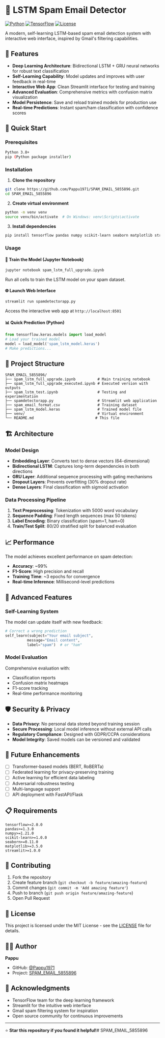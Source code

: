 # 📧 LSTM Spam Email Detector

[![Python](https://img.shields.io/badge/Python-3.8+-blue.svg)](https://python.org)
[![TensorFlow](https://img.shields.io/badge/TensorFlow-2.0+-orange.svg)](https://tensorflow.org)
[![License](https://img.shields.io/badge/License-MIT-green.svg)](LICENSE)

A modern, self-learning LSTM-based spam email detection system with interactive web interface, inspired by Gmail's filtering capabilities.

## 🌟 Features

- **Deep Learning Architecture**: Bidirectional LSTM + GRU neural networks for robust text classification
- **Self-Learning Capability**: Model updates and improves with user feedback in real-time
- **Interactive Web App**: Clean Streamlit interface for testing and training
- **Advanced Evaluation**: Comprehensive metrics with confusion matrix visualization
- **Model Persistence**: Save and reload trained models for production use
- **Real-time Predictions**: Instant spam/ham classification with confidence scores

## 🚀 Quick Start

### Prerequisites

```bash
Python 3.8+
pip (Python package installer)
```

### Installation

1. **Clone the repository**
```bash
git clone https://github.com/Pappu1971/SPAM_EMAIL_5855896.git
cd SPAM_EMAIL_5855896
```

2. **Create virtual environment**
```bash
python -m venv venv
source venv/bin/activate  # On Windows: venv\Scripts\activate
```

3. **Install dependencies**
```bash
pip install tensorflow pandas numpy scikit-learn seaborn matplotlib streamlit
```

### Usage

#### 🎯 Train the Model (Jupyter Notebook)
```bash
jupyter notebook spam_lstm_full_upgrade.ipynb
```
Run all cells to train the LSTM model on your spam dataset.

#### 🌐 Launch Web Interface
```bash
streamlit run spamdetectorapp.py
```
Access the interactive web app at `http://localhost:8501`

#### 📊 Quick Prediction (Python)
```python
from tensorflow.keras.models import load_model
# Load your trained model
model = load_model('spam_lstm_model.keras')
# Make predictions...
```

## 📁 Project Structure

```
SPAM_EMAIL_5855896/
├── spam_lstm_full_upgrade.ipynb          # Main training notebook
├── spam_lstm_full_upgrade_executed.ipynb # Executed version with outputs
├── spam_lstm_test.ipynb                  # Testing and experimentation
├── spamdetectorapp.py                    # Streamlit web application
├── spam_email_format.csv                 # Training dataset
├── spam_lstm_model.keras                 # Trained model file
├── venv/                                 # Virtual environment
└── README.md                            # This file
```

## 🏗️ Architecture

### Model Design
- **Embedding Layer**: Converts text to dense vectors (64-dimensional)
- **Bidirectional LSTM**: Captures long-term dependencies in both directions
- **GRU Layer**: Additional sequence processing with gating mechanisms
- **Dropout Layers**: Prevents overfitting (30% dropout rate)
- **Dense Layers**: Final classification with sigmoid activation

### Data Processing Pipeline
1. **Text Preprocessing**: Tokenization with 5000 word vocabulary
2. **Sequence Padding**: Fixed length sequences (max 50 tokens)
3. **Label Encoding**: Binary classification (spam=1, ham=0)
4. **Train/Test Split**: 80/20 stratified split for balanced evaluation

## 📈 Performance

The model achieves excellent performance on spam detection:
- **Accuracy**: ~99%
- **F1-Score**: High precision and recall
- **Training Time**: ~3 epochs for convergence
- **Real-time Inference**: Millisecond-level predictions

## 🔧 Advanced Features

### Self-Learning System
The model can update itself with new feedback:
```python
# Correct a wrong prediction
self_learn(subject="Your email subject", 
          message="Email content", 
          label="spam")  # or "ham"
```

### Model Evaluation
Comprehensive evaluation with:
- Classification reports
- Confusion matrix heatmaps
- F1-score tracking
- Real-time performance monitoring

## 🛡️ Security & Privacy

- **Data Privacy**: No personal data stored beyond training session
- **Secure Processing**: Local model inference without external API calls
- **Regulatory Compliance**: Designed with GDPR/CCPA considerations
- **Model Integrity**: Saved models can be versioned and validated

## 🔮 Future Enhancements

- [ ] Transformer-based models (BERT, RoBERTa)
- [ ] Federated learning for privacy-preserving training
- [ ] Active learning for efficient data labeling
- [ ] Adversarial robustness testing
- [ ] Multi-language support
- [ ] API deployment with FastAPI/Flask

## 📋 Requirements

```
tensorflow>=2.0.0
pandas>=1.3.0
numpy>=1.21.0
scikit-learn>=1.0.0
seaborn>=0.11.0
matplotlib>=3.5.0
streamlit>=1.0.0
```

## 🤝 Contributing

1. Fork the repository
2. Create feature branch (`git checkout -b feature/amazing-feature`)
3. Commit changes (`git commit -m 'Add amazing feature'`)
4. Push to branch (`git push origin feature/amazing-feature`)
5. Open Pull Request

## 📄 License

This project is licensed under the MIT License - see the [LICENSE](LICENSE) file for details.

## 👨‍💻 Author

**Pappu**
- GitHub: [@Pappu1971](https://github.com/Pappu1971)
- Project: [SPAM_EMAIL_5855896](https://github.com/Pappu1971/SPAM_EMAIL_5855896)

## 🙏 Acknowledgments

- TensorFlow team for the deep learning framework
- Streamlit for the intuitive web interface
- Gmail spam filtering system for inspiration
- Open source community for continuous improvements

---

⭐ **Star this repository if you found it helpful!**# SPAM_EMAIL_5855896
